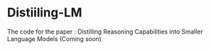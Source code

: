 # Distiiling-LM
The code for the paper : Distilling Reasoning Capabilities into Smaller Language Models (Coming soon)
